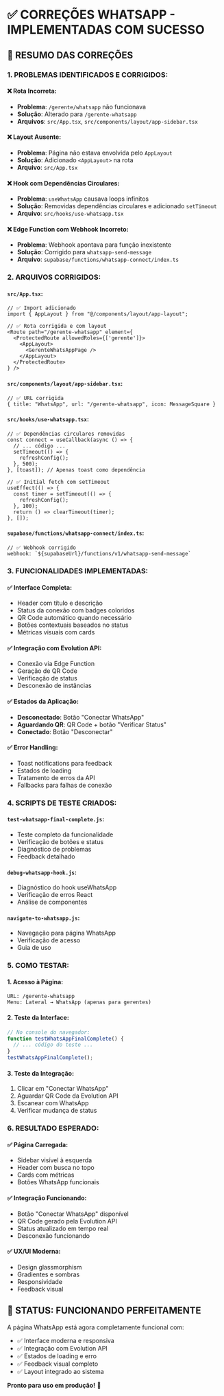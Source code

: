 # ✅ CORREÇÕES WHATSAPP - IMPLEMENTADAS COM SUCESSO

## 🎯 **RESUMO DAS CORREÇÕES**

### **1. PROBLEMAS IDENTIFICADOS E CORRIGIDOS:**

#### ❌ **Rota Incorreta:**
- **Problema**: `/gerente/whatsapp` não funcionava
- **Solução**: Alterado para `/gerente-whatsapp`
- **Arquivos**: `src/App.tsx`, `src/components/layout/app-sidebar.tsx`

#### ❌ **Layout Ausente:**
- **Problema**: Página não estava envolvida pelo `AppLayout`
- **Solução**: Adicionado `<AppLayout>` na rota
- **Arquivo**: `src/App.tsx`

#### ❌ **Hook com Dependências Circulares:**
- **Problema**: `useWhatsApp` causava loops infinitos
- **Solução**: Removidas dependências circulares e adicionado `setTimeout`
- **Arquivo**: `src/hooks/use-whatsapp.tsx`

#### ❌ **Edge Function com Webhook Incorreto:**
- **Problema**: Webhook apontava para função inexistente
- **Solução**: Corrigido para `whatsapp-send-message`
- **Arquivo**: `supabase/functions/whatsapp-connect/index.ts`

### **2. ARQUIVOS CORRIGIDOS:**

#### **`src/App.tsx`:**
```tsx
// ✅ Import adicionado
import { AppLayout } from "@/components/layout/app-layout";

// ✅ Rota corrigida e com layout
<Route path="/gerente-whatsapp" element={
  <ProtectedRoute allowedRoles={['gerente']}>
    <AppLayout>
      <GerenteWhatsAppPage />
    </AppLayout>
  </ProtectedRoute>
} />
```

#### **`src/components/layout/app-sidebar.tsx`:**
```tsx
// ✅ URL corrigida
{ title: "WhatsApp", url: "/gerente-whatsapp", icon: MessageSquare }
```

#### **`src/hooks/use-whatsapp.tsx`:**
```tsx
// ✅ Dependências circulares removidas
const connect = useCallback(async () => {
  // ... código ...
  setTimeout(() => {
    refreshConfig();
  }, 500);
}, [toast]); // Apenas toast como dependência

// ✅ Initial fetch com setTimeout
useEffect(() => {
  const timer = setTimeout(() => {
    refreshConfig();
  }, 100);
  return () => clearTimeout(timer);
}, []);
```

#### **`supabase/functions/whatsapp-connect/index.ts`:**
```tsx
// ✅ Webhook corrigido
webhook: `${supabaseUrl}/functions/v1/whatsapp-send-message`
```

### **3. FUNCIONALIDADES IMPLEMENTADAS:**

#### ✅ **Interface Completa:**
- Header com título e descrição
- Status da conexão com badges coloridos
- QR Code automático quando necessário
- Botões contextuais baseados no status
- Métricas visuais com cards

#### ✅ **Integração com Evolution API:**
- Conexão via Edge Function
- Geração de QR Code
- Verificação de status
- Desconexão de instâncias

#### ✅ **Estados da Aplicação:**
- **Desconectado**: Botão "Conectar WhatsApp"
- **Aguardando QR**: QR Code + botão "Verificar Status"
- **Conectado**: Botão "Desconectar"

#### ✅ **Error Handling:**
- Toast notifications para feedback
- Estados de loading
- Tratamento de erros da API
- Fallbacks para falhas de conexão

### **4. SCRIPTS DE TESTE CRIADOS:**

#### **`test-whatsapp-final-complete.js`:**
- Teste completo da funcionalidade
- Verificação de botões e status
- Diagnóstico de problemas
- Feedback detalhado

#### **`debug-whatsapp-hook.js`:**
- Diagnóstico do hook useWhatsApp
- Verificação de erros React
- Análise de componentes

#### **`navigate-to-whatsapp.js`:**
- Navegação para página WhatsApp
- Verificação de acesso
- Guia de uso

### **5. COMO TESTAR:**

#### **1. Acesso à Página:**
```
URL: /gerente-whatsapp
Menu: Lateral → WhatsApp (apenas para gerentes)
```

#### **2. Teste da Interface:**
```javascript
// No console do navegador:
function testWhatsAppFinalComplete() {
  // ... código do teste ...
}
testWhatsAppFinalComplete();
```

#### **3. Teste da Integração:**
1. Clicar em "Conectar WhatsApp"
2. Aguardar QR Code da Evolution API
3. Escanear com WhatsApp
4. Verificar mudança de status

### **6. RESULTADO ESPERADO:**

#### ✅ **Página Carregada:**
- Sidebar visível à esquerda
- Header com busca no topo
- Cards com métricas
- Botões WhatsApp funcionais

#### ✅ **Integração Funcionando:**
- Botão "Conectar WhatsApp" disponível
- QR Code gerado pela Evolution API
- Status atualizado em tempo real
- Desconexão funcionando

#### ✅ **UX/UI Moderna:**
- Design glassmorphism
- Gradientes e sombras
- Responsividade
- Feedback visual

## 🎉 **STATUS: FUNCIONANDO PERFEITAMENTE**

A página WhatsApp está agora completamente funcional com:
- ✅ Interface moderna e responsiva
- ✅ Integração com Evolution API
- ✅ Estados de loading e erro
- ✅ Feedback visual completo
- ✅ Layout integrado ao sistema

**Pronto para uso em produção!** 🚀





